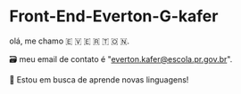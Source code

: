 # Front-End-Everton-G-kafer
   olá, me chamo 🇪 🇻 🇪 🇷 🇹 🇴 🇳.

🗃️ meu email de contato é "everton.kafer@escola.pr.gov.br".

📘 Estou em busca de aprende novas linguagens!
